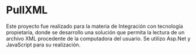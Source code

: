 # PullXML
Este proyecto fue realizado para la materia de Integración con tecnología propietaria, donde se desarrollo una solución que permita la lectura de un archivo XML procedente de la computadora del usuario. Se utilizo Asp.Net y JavaScript para su realización.
